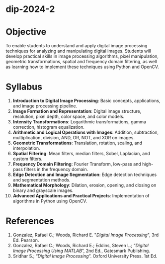 # dip-2024-2

# Objective

To enable students to understand and apply digital image processing techniques for analyzing and manipulating digital images. Students will develop practical skills in image processing algorithms, pixel manipulation, geometric transformations, spatial and frequency domain filtering, as well as learning how to implement these techniques using Python and OpenCV.

# Syllabus

1. **Introduction to Digital Image Processing**: Basic concepts, applications, and image processing pipeline.
1. **Image Formation and Representation**: Digital image structure, resolution, pixel depth, color space, and color models.
1. **Intensity Transformations**: Logarithmic transformations, gamma correction, histogram equalization.
1. **Arithmetic and Logical Operations with Images**: Addition, subtraction, multiplication, division, AND, OR, NOT, and XOR on images.
1. **Geometric Transformations**: Translation, rotation, scaling, and interpolation.
1. **Spatial Filtering**: Mean filters, median filters, Sobel, Laplacian, and custom filters.
1. **Frequency Domain Filtering**: Fourier Transform, low-pass and high-pass filters in the frequency domain.
1. **Edge Detection and Image Segmentation**: Edge detection techniques and segmentation methods.
1. **Mathematical Morphology**: Dilation, erosion, opening, and closing on binary and grayscale images.
1. **Advanced Applications and Practical Projects**: Implementation of algorithms in Python using OpenCV.

# References

1. Gonzalez, Rafael C.; Woods, Richard E. "_Digital Image Processing_", 3rd Ed. Pearson.
1. Gonzalez, Rafael C.; Woods, Richard E.; Eddins, Steven L.; “_Digital Image Processing Using MATLAB_”, 2nd Ed., Gatesmark Publishing.
1. Sridhar S.; “_Digital Image Processing_”. Oxford University Press. 1st Ed.